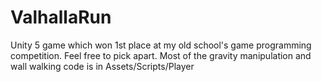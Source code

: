 # ValhallaRun
Unity 5 game which won 1st place at my old school's game programming competition. Feel free to pick apart. Most of the gravity manipulation and wall walking code is in Assets/Scripts/Player
